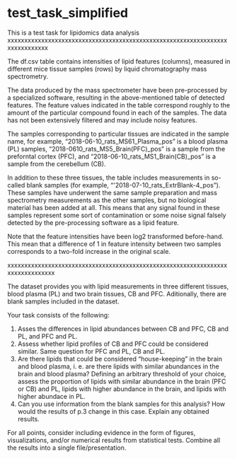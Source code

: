 # test_task_simplified
This is a test task for lipidomics data analysis
xxxxxxxxxxxxxxxxxxxxxxxxxxxxxxxxxxxxxxxxxxxxxxxxxxxxxxxxxxxxxxxxxxxxxxxxxxxxx

The df.csv table contains intensities of lipid features (columns), measured in different mice tissue samples (rows) by liquid chromatography mass spectrometry.  

The data produced by the mass spectrometer have been pre-processed by a specialized software, resulting in the above-mentioned table of detected features. The feature values indicated in the table correspond roughly to the amount of the particular compound found in each of the samples. The data has not been extensively filtered and may include noisy features.

The samples corresponding to particular tissues are indicated in the sample name, for example, “2018-06-10_rats_MS61_Plasma_pos” is a blood plasma (PL) samples, “2018-0610_rats_MS5_Brain(PFC)_pos” is a sample from the preforntal cortex (PFC), and “2018-06-10_rats_MS1_Brain(CB)_pos” is a sample from the cerebellum (CB). 

In addition to these three tissues, the table includes measurements in so-called blank samples (for example, “'2018-07-10_rats_ExtrBlank-4_pos”). These samples have underwent the same sample preparation and mass spectrometry measurements as the other samples, but no biological material has been added at all. This means that any signal found in these samples represent some sort of contamination or some noise signal falsely detected by the pre-processing software as a lipid feature. 

Note that the feature intensities have been log2 transformed before-hand. This mean that a difference of 1 in feature intensity between two samples corresponds to a two-fold increase in the original scale.

xxxxxxxxxxxxxxxxxxxxxxxxxxxxxxxxxxxxxxxxxxxxxxxxxxxxxxxxxxxxxxxxxxxxxxxxxxxxxxx

The dataset provides you with lipid measurements in three different tissues, blood plasma (PL) and two brain tissues, CB and PFC. Aditionally, there are blank samples included in the dataset.

Your task consists of the following:
1. Asses the differences in lipid abundances between CB and PFC, CB and PL, and PFC and PL.
2. Assess whether lipid profiles of CB and PFC  could be considered similar. Same question for PFC and PL, CB and PL.
3. Are there lipids that could be considered “house-keeping” in the brain and blood plasma, i. e. are there lipids with similar abundances in the brain and blood plasma? Defining an arbitrary threshold of your choice, assess the proportion of lipids with similar abundance in the brain (PFC or CB) and PL, lipids with higher abundance in the brain, and lipids with higher abundace in PL.
4. Can you use information from the blank samples for this analysis? How would the results of p.3 change in this case. Explain any obtained results.


For all points, consider including evidence in the form of figures, visualizations, and/or numerical results from statistical tests. Combine all the results into a single file/presentation.
